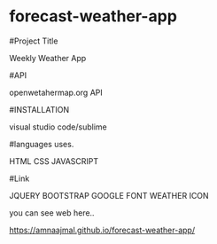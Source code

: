 # forecast-weather-app

#Project Title

Weekly Weather App

#API

openwetahermap.org API

#INSTALLATION

visual studio code/sublime

#languages uses.

HTML
CSS
JAVASCRIPT 

#Link

JQUERY
BOOTSTRAP
GOOGLE FONT
WEATHER ICON

you can see web here..

https://amnaajmal.github.io/forecast-weather-app/

